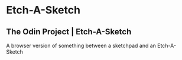 # Etch-A-Sketch
## The Odin Project | Etch-A-Sketch
A browser version of something between a sketchpad and an Etch-A-Sketch
